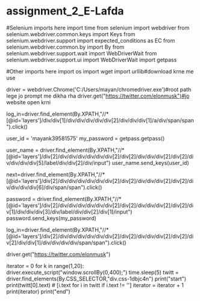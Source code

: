 # assignment_2_E-Lafda
#Selenium imports here
import time
from selenium import webdriver
from selenium.webdriver.common.keys import Keys
from selenium.webdriver.support import expected_conditions as EC
from selenium.webdriver.common.by import By
from selenium.webdriver.support.wait import WebDriverWait
from selenium.webdriver.support.ui import WebDriverWait
import getpass


#Other imports here
import os
import wget
import urllib#download krne me use

driver = webdriver.Chrome('C:/Users/mayan/chromedriver.exe')#root path lege jo prompt me dikha rha 
driver.get("https://twitter.com/elonmusk")#jo website open krni

log_in=driver.find_element(By.XPATH,"//*[@id='layers']/div/div[1]/div/div/div/div/div[2]/div/div/div[1]/a/div/span/span").click()

user_id = 'mayank39581575'
my_password = getpass.getpass()

user_name = driver.find_element(By.XPATH,"//*[@id='layers']/div[2]/div/div/div/div/div/div[2]/div[2]/div/div/div[2]/div[2]/div/div/div/div[5]/label/div/div[2]/div/input")
user_name.send_keys(user_id)


next=driver.find_element(By.XPATH,"//*[@id='layers']/div[2]/div/div/div/div/div/div[2]/div[2]/div/div/div[2]/div[2]/div/div/div/div[6]/div/span/span").click()

password = driver.find_element(By.XPATH,"//*[@id='layers']/div[2]/div/div/div/div/div/div[2]/div[2]/div/div/div[2]/div[2]/div[1]/div/div/div[3]/div/label/div/div[2]/div[1]/input")
password.send_keys(my_password)

log_in=driver.find_element(By.XPATH,"//*[@id='layers']/div[2]/div/div/div/div/div/div[2]/div[2]/div/div/div[2]/div[2]/div[2]/div/div[1]/div/div/div/div/span/span").click()

driver.get("https://twitter.com/elonmusk")

iterator = 0
for k in range(1,20):
    driver.execute_script("window.scrollBy(0,400);")
    time.sleep(5)
    twitt = driver.find_elements(By.CSS_SELECTOR,"div.css-1dbjc4n")
    print("start")
    print(twitt[0].text)
    #     [i.text for i in twitt if i.text != '']
    iterator = iterator + 1
    print(iterator)
    print("end")
    


